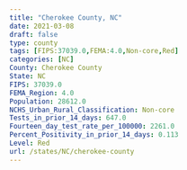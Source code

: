 ```yaml
---
title: "Cherokee County, NC"
date: 2021-03-08
draft: false
type: county
tags: [FIPS:37039.0,FEMA:4.0,Non-core,Red]
categories: [NC]
County: Cherokee County
State: NC
FIPS: 37039.0
FEMA_Region: 4.0
Population: 28612.0
NCHS_Urban_Rural_Classification: Non-core
Tests_in_prior_14_days: 647.0
Fourteen_day_test_rate_per_100000: 2261.0
Percent_Positivity_in_prior_14_days: 0.113
Level: Red
url: /states/NC/cherokee-county
---
```



